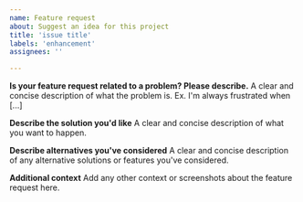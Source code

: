 ```yaml
---
name: Feature request
about: Suggest an idea for this project
title: 'issue title'
labels: 'enhancement'
assignees: ''

---
```


<!--
Thanks for filing an issue!
Before hitting the button, please answer these questions.
It's helpful to search the existing GitHub issues first.
It's likely that another user has already reported the issue you're facing, or it's a known issue that we're already aware of.

Describe *in detail* the feature/behavior/change you'd like to see.

Be ready for followup questions, and please respond in a timely manner.
If we can't reproduce a bug or think a feature already exists, we might close your issue.
If we're wrong, PLEASE feel free to reopen it and explain why.
-->

**Is your feature request related to a problem? Please describe.**
A clear and concise description of what the problem is. Ex. I'm always frustrated when [...]

**Describe the solution you'd like**
A clear and concise description of what you want to happen.

**Describe alternatives you've considered**
A clear and concise description of any alternative solutions or features you've considered.

**Additional context**
Add any other context or screenshots about the feature request here.